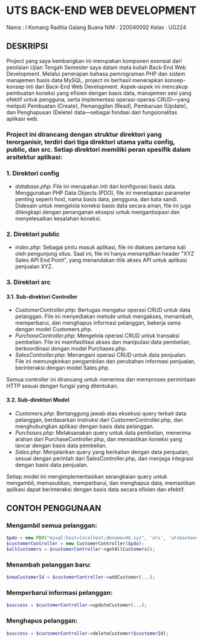 # UTS BACK-END WEB DEVELOPMENT

Nama : I Komang Raditia Galang Buana
NIM  : 220040092
Kelas  : UG224

## DESKRIPSI
Project yang saya kembangkan ini merupakan komponen esensial dari penilaian Ujian Tengah Semester saya dalam mata kuliah Back-End Web Development. Melalui penerapan bahasa pemrograman PHP dan sistem manajemen basis data MySQL, project ini berhasil menerapkan konsep-konsep inti dari Back-End Web Development. Aspek-aspek ini mencakup pembuatan koneksi yang efisien dengan basis data, manajemen sesi yang efektif untuk pengguna, serta implementasi operasi-operasi CRUD—yang meliputi Pembuatan (Create), Pemanggilan (Read), Pembaruan (Update), dan Penghapusan (Delete) data—sebagai fondasi dari fungsionalitas aplikasi web.

### Project ini dirancang dengan struktur direktori yang terorganisir, terdiri dari tiga direktori utama yaitu config, public, dan src. Setiap direktori memiliki peran spesifik dalam arsitektur aplikasi:

### 1. Direktori config
- *database.php*: File ini merupakan inti dari konfigurasi basis data. Menggunakan PHP Data Objects (PDO), file ini menetapkan parameter penting seperti host, nama basis data, pengguna, dan kata sandi. Didesain untuk mengelola koneksi basis data secara aman, file ini juga dilengkapi dengan penanganan eksepsi untuk mengantisipasi dan menyelesaikan kesalahan koneksi.

### 2. Direktori public
- *index.php*: Sebagai pintu masuk aplikasi, file ini diakses pertama kali oleh pengunjung situs. Saat ini, file ini hanya menampilkan header "XYZ Sales API End Point", yang menandakan titik akses API untuk aplikasi penjualan XYZ.

### 3. Direktori src
#### 3.1. Sub-direktori Controller
- *CustomerController.php*: Bertugas mengatur operasi CRUD untuk data pelanggan. File ini menyediakan metode untuk mengakses, menambah, memperbarui, dan menghapus informasi pelanggan, bekerja sama dengan model Customers.php.
- *PurchaseController.php*: Mengelola operasi CRUD untuk transaksi pembelian. File ini memfasilitasi akses dan manipulasi data pembelian, berkoordinasi dengan model Purchases.php.
- *SalesController.php*: Menangani operasi CRUD untuk data penjualan. File ini memungkinkan pengambilan dan perubahan informasi penjualan, berinteraksi dengan model Sales.php.

Semua controller ini dirancang untuk menerima dan memproses permintaan HTTP sesuai dengan fungsi yang ditentukan.

#### 3.2. Sub-direktori Model
- *Customers.php*: Bertanggung jawab atas eksekusi query terkait data pelanggan, berdasarkan instruksi dari CustomerController.php, dan menghubungkan aplikasi dengan basis data pelanggan.
- *Purchases.php*: Melaksanakan query untuk data pembelian, menerima arahan dari PurchaseController.php, dan memastikan koneksi yang lancar dengan basis data pembelian.
- *Sales.php*: Menjalankan query yang berkaitan dengan data penjualan, sesuai dengan perintah dari SalesController.php, dan menjaga integrasi dengan basis data penjualan.

Setiap model ini mengimplementasikan serangkaian query untuk mengambil, memasukkan, memperbarui, dan menghapus data, memastikan aplikasi dapat berinteraksi dengan basis data secara efisien dan efektif.

## CONTOH PENGGUNAAN

### Mengambil semua pelanggan:
```php
$pdo = new PDO("mysql:host=localhost;dbname=db_xyz", 'uts', 'utsbackend');
$customerController = new CustomerController($pdo);
$allCustomers = $customerController->getAllCustomers();
```

### Menambah pelanggan baru:
```php
$newCustomerId = $customerController->addCustomer(...);
```

### Memperbarui informasi pelanggan:
```php
$success = $customerController->updateCustomer(...);
```

### Menghapus pelanggan:
```php
$success = $customerController->deleteCustomer($customerId);
```

